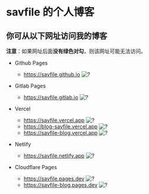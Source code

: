 # savfile 的个人博客

## 你可从以下网址访问我的博客

**注意**：如果网址后面**没有绿色对勾**，则该网址可能无法访问。

- Github Pages
    - https://savfile.github.io ![?](https://savfile.github.io/ok.svg)

- Gitlab Pages
    - https://savfile.gitlab.io ![?](https://savfile.gitlab.io/ok.svg)

- Vercel
    - https://savfile.vercel.app ![?](https://savfile.vercel.app/ok.svg)
    - https://blog-savfile.vercel.app ![?](https://blog-savfile.vercel.app/ok.svg)
    - https://savfile-blog.vercel.app ![?](https://savfile-blog.vercel.app/ok.svg)

- Netlify
    - https://savfile.netlify.app ![?](https://savfile.netlify.app/ok.svg)

-  Cloudflare Pages
    - https://savfile.pages.dev ![?](https://savfile.pages.dev/ok.svg)
    - https://savfile-blog.pages.dev ![?](https://savfile-blog.pages.dev/ok.svg)
